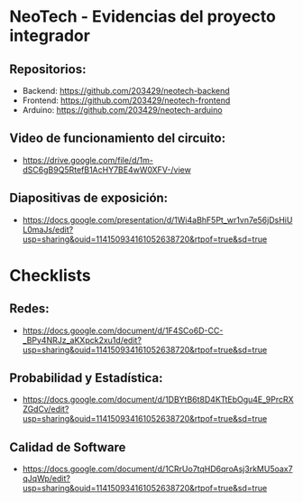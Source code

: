 # NeoTech - Evidencias del proyecto integrador
## Repositorios:
* Backend: https://github.com/203429/neotech-backend
* Frontend: https://github.com/203429/neotech-frontend
* Arduino: https://github.com/203429/neotech-arduino

## Video de funcionamiento del circuito:
* https://drive.google.com/file/d/1m-dSC6gB9Q5RtefB1AcHY7BE4wW0XFV-/view

## Diapositivas de exposición: 
* https://docs.google.com/presentation/d/1Wi4aBhF5Pt_wr1vn7e56jDsHiUL0maJs/edit?usp=sharing&ouid=114150934161052638720&rtpof=true&sd=true

# Checklists
## Redes:
* https://docs.google.com/document/d/1F4SCo6D-CC-_BPy4NRJz_aKXpck2xu1d/edit?usp=sharing&ouid=114150934161052638720&rtpof=true&sd=true

## Probabilidad y Estadística:
* https://docs.google.com/document/d/1DBYtB6t8D4KTtEbOgu4E_9PrcRXZGdCv/edit?usp=sharing&ouid=114150934161052638720&rtpof=true&sd=true

## Calidad de Software
* https://docs.google.com/document/d/1CRrUo7tqHD6qroAsj3rkMU5oax7qJqWp/edit?usp=sharing&ouid=114150934161052638720&rtpof=true&sd=true
